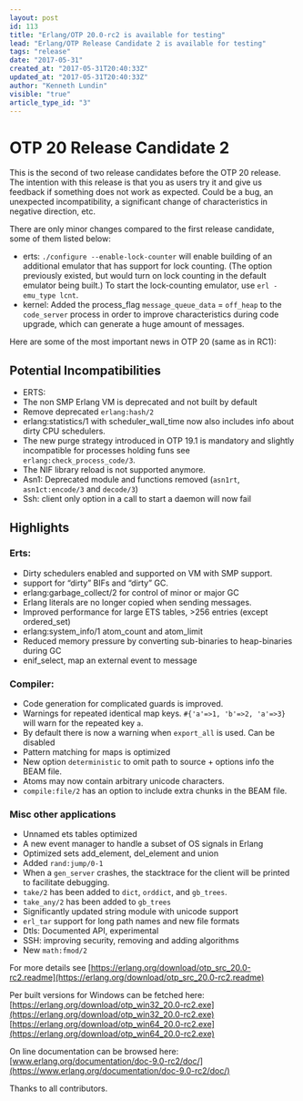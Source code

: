 ```yaml
---
layout: post
id: 113
title: "Erlang/OTP 20.0-rc2 is available for testing"
lead: "Erlang/OTP Release Candidate 2 is available for testing"
tags: "release"
date: "2017-05-31"
created_at: "2017-05-31T20:40:33Z"
updated_at: "2017-05-31T20:40:33Z"
author: "Kenneth Lundin"
visible: "true"
article_type_id: "3"
---
```


# OTP 20 Release Candidate 2

This is the second of two release candidates before the OTP 20 release. The intention with this release is that you as users try it and give us feedback if something does not work as expected. Could be a bug, an unexpected incompatibility, a significant change of characteristics in negative direction, etc.

There are only minor changes compared to the first release candidate, some of them listed below:
* erts: `./configure --enable-lock-counter` will enable building of an additional emulator that has support for
 lock counting. (The option previously existed, but would turn on lock counting in the default emulator
 being built.) To start the lock-counting emulator, use `erl -emu_type lcnt`.
* kernel: Added the process_flag `message_queue_data` = `off_heap` to the `code_server` process in order to
 improve characteristics during code upgrade, which can generate a huge amount of messages.

Here are some of the most important news in OTP 20 (same as in RC1):

## Potential Incompatibilities
* ERTS:
* The non SMP Erlang VM is deprecated and not built by default
* Remove deprecated `erlang:hash/2`
* erlang:statistics/1 with scheduler_wall_time now also includes info about dirty CPU schedulers.
* The new purge strategy introduced in OTP 19.1 is mandatory and slightly incompatible for processes holding funs
 see `erlang:check_process_code/3`.
* The NIF library reload is not supported anymore.
* Asn1: Deprecated module and functions removed (`asn1rt`, `asn1ct:encode/3` and `decode/3`)
* Ssh: client only option in a call to start a daemon will now fail

## Highlights

### Erts:
* Dirty schedulers enabled and supported on VM with SMP support.
* support for “dirty” BIFs and “dirty” GC.
* erlang:garbage_collect/2 for control of minor or major GC
* Erlang literals are no longer copied when sending messages.
* Improved performance for large ETS tables, >256 entries (except ordered_set)
* erlang:system_info/1 atom_count and atom_limit
* Reduced memory pressure by converting sub-binaries to heap-binaries during GC
* enif_select, map an external event to message

### Compiler:
* Code generation for complicated guards is improved.
* Warnings for repeated identical map keys. `#{'a'=>1, 'b'=>2, 'a'=>3}` will warn for the repeated key `a`.
* By default there is now a warning when `export_all` is used. Can be disabled
* Pattern matching for maps is optimized
* New option `deterministic` to omit path to source + options info the BEAM file.
* Atoms may now contain arbitrary unicode characters.
* `compile:file/2` has an option to include extra chunks in the BEAM file.

### Misc other applications
* Unnamed ets tables optimized
* A new event manager to handle a subset of OS signals in Erlang
* Optimized sets add_element, del_element and union
* Added `rand:jump/0-1`
* When a `gen_server` crashes, the stacktrace for the client will be printed to facilitate debugging.
* `take/2` has been added to `dict`, `orddict`, and `gb_trees`.
* `take_any/2` has been added to `gb_trees`
* Significantly updated string module with unicode support
* `erl_tar` support for long path names and new file formats
* Dtls: Documented API, experimental
* SSH: improving security, removing and adding algorithms
* New `math:fmod/2`

For more details see
[https://erlang.org/download/otp_src_20.0-rc2.readme](https://erlang.org/download/otp_src_20.0-rc2.readme)

Per built versions for Windows can be fetched here:
[https://erlang.org/download/otp_win32_20.0-rc2.exe](https://erlang.org/download/otp_win32_20.0-rc2.exe)
[https://erlang.org/download/otp_win64_20.0-rc2.exe](https://erlang.org/download/otp_win64_20.0-rc2.exe)

On line documentation can be browsed here:
[www.erlang.org/documentation/doc-9.0-rc2/doc/](https://www.erlang.org/documentation/doc-9.0-rc2/doc/)

Thanks to all contributors.
